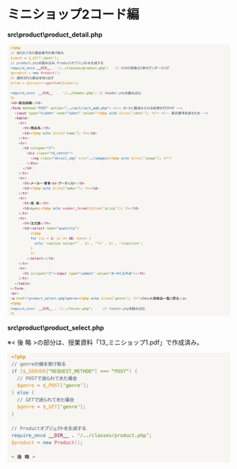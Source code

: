 ﻿# ミニショップ2コード編

**src\product\product_detail.php**

![](./images/product_detail_code_answer.png)

<div style="page-break-before:always"></div>

**src\product\product_select.php**

※< 後 略 >の部分は、授業資料「13_ミニショップ1.pdf」で作成済み。

![](./images/product_select_code_answer.png)
